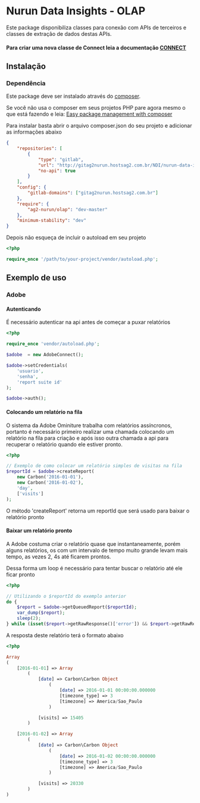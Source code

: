 # Nurun Data Insights - OLAP

Este package disponibiliza classes para conexão com APIs de terceiros e classes de extração de dados destas APIs.

#### Para criar uma nova classe de Connect leia a documentação [CONNECT](http://gitag2nurun.hostsag2.com.br/NDI/nurun-data-insights-olap/blob/master/CONNECT.md)

## Instalação

### Dependência

Este package deve ser instalado através do [composer](https://getcomposer.org/).

Se você não usa o composer em seus projetos PHP pare agora mesmo o que está fazendo e leia: [Easy package management with composer](http://code.tutsplus.com/tutorials/easy-package-management-with-composer--net-25530)

Para instalar basta abrir o arquivo composer.json do seu projeto e adicionar as informações abaixo

```json
{
    "repositories": [
        {
            "type": "gitlab",
            "url": "http://gitag2nurun.hostsag2.com.br/NDI/nurun-data-insights-olap.git",
            "no-api": true
        }
    ],
    "config": {
        "gitlab-domains": ["gitag2nurun.hostsag2.com.br"]
    },
    "require": {
        "ag2-nurun/olap": "dev-master"
    },
    "minimum-stability": "dev"
}
```

Depois não esqueça de incluir o autoload em seu projeto

```php
<?php

require_once '/path/to/your-project/vendor/autoload.php';
```

## Exemplo de uso

### Adobe

#### Autenticando

É necessário autenticar na api antes de começar a puxar relatórios

```php
<?php

require_once 'vendor/autoload.php';

$adobe  = new AdobeConnect();

$adobe->setCredentials(
    'usuario',
    'senha',
    'report suite id'
);

$adobe->auth();
```

#### Colocando um relatório na fila

O sistema da Adobe Ominiture trabalha com relatórios assíncronos, portanto é necessário primeiro realizar uma chamada colocando um relatório na fila para criação e após isso outra chamada a api para recuperar o relatório quando ele estiver pronto.

```php
<?php

// Exemplo de como colocar um relatório simples de visitas na fila
$reportId = $adobe->createReport(
    new Carbon('2016-01-01'),
    new Carbon('2016-01-02'),
    'day',
    ['visits']
);
```

O método 'createReport' retorna um reportId que será usado para baixar o relatório pronto

#### Baixar um relatório pronto

A Adobe costuma criar o relatório quase que instantaneamente, porém alguns relatórios, os com um intervalo de tempo muito grande levam mais tempo, as vezes 2, 4s até ficarem prontos.

Dessa forma um loop é necessário para tentar buscar o relatório até ele ficar pronto

```php
<?php

// Utilizando o $reportId do exemplo anterior
do {
    $report = $adobe->getQueuedReport($reportId);
    var_dump($report);
    sleep(2);
} while (isset($report->getRawResponse()['error']) && $report->getRawResponse()['error'] == 'report_not_ready');
```

A resposta deste relatório terá o formato abaixo

```php
<?php

Array
(
    [2016-01-01] => Array
        (
            [date] => Carbon\Carbon Object
                (
                    [date] => 2016-01-01 00:00:00.000000
                    [timezone_type] => 3
                    [timezone] => America/Sao_Paulo
                )

            [visits] => 15405
        )

    [2016-01-02] => Array
        (
            [date] => Carbon\Carbon Object
                (
                    [date] => 2016-01-02 00:00:00.000000
                    [timezone_type] => 3
                    [timezone] => America/Sao_Paulo
                )

            [visits] => 20330
        )
)
```
